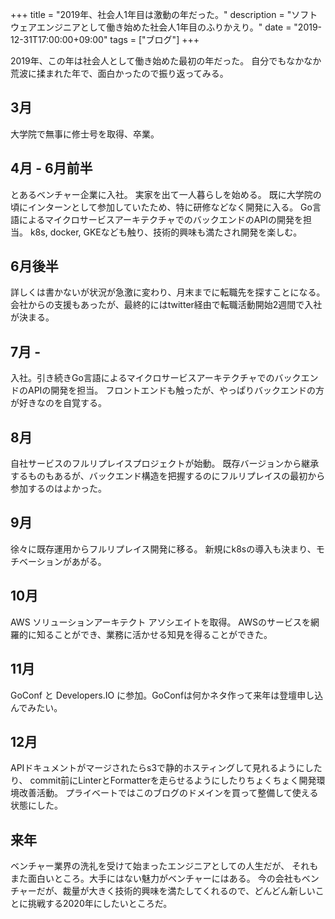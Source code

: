 +++
title = "2019年、社会人1年目は激動の年だった。"
description = "ソフトウェアエンジニアとして働き始めた社会人1年目のふりかえり。"
date = "2019-12-31T17:00:00+09:00"
tags = ["ブログ"]
+++


2019年、この年は社会人として働き始めた最初の年だった。
自分でもなかなか荒波に揉まれた年で、面白かったので振り返ってみる。

## 3月

大学院で無事に修士号を取得、卒業。

## 4月 - 6月前半

とあるベンチャー企業に入社。
実家を出て一人暮らしを始める。
既に大学院の頃にインターンとして参加していたため、特に研修などなく開発に入る。
Go言語によるマイクロサービスアーキテクチャでのバックエンドのAPIの開発を担当。
k8s, docker, GKEなども触り、技術的興味も満たされ開発を楽しむ。

## 6月後半

詳しくは書かないが状況が急激に変わり、月末までに転職先を探すことになる。
会社からの支援もあったが、最終的にはtwitter経由で転職活動開始2週間で入社が決まる。


## 7月 -

入社。引き続きGo言語によるマイクロサービスアーキテクチャでのバックエンドのAPIの開発を担当。
フロントエンドも触ったが、やっぱりバックエンドの方が好きなのを自覚する。


## 8月

自社サービスのフルリプレイスプロジェクトが始動。
既存バージョンから継承するものもあるが、バックエンド構造を把握するのにフルリプレイスの最初から参加するのはよかった。

## 9月

徐々に既存運用からフルリプレイス開発に移る。
新規にk8sの導入も決まり、モチベーションがあがる。

## 10月

AWS ソリューションアーキテクト アソシエイトを取得。
AWSのサービスを網羅的に知ることができ、業務に活かせる知見を得ることができた。

## 11月

GoConf と Developers.IO に参加。GoConfは何かネタ作って来年は登壇申し込んでみたい。

## 12月

APIドキュメントがマージされたらs3で静的ホスティングして見れるようにしたり、
commit前にLinterとFormatterを走らせるようにしたりちょくちょく開発環境改善活動。
プライベートではこのブログのドメインを買って整備して使える状態にした。

## 来年

ベンチャー業界の洗礼を受けて始まったエンジニアとしての人生だが、
それもまた面白いところ。大手にはない魅力がベンチャーにはある。
今の会社もベンチャーだが、裁量が大きく技術的興味を満たしてくれるので、どんどん新しいことに挑戦する2020年にしたいところだ。
